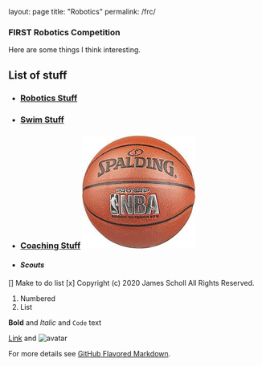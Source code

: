 layout: page
title: "Robotics"
permalink: /frc/


### FIRST Robotics Competition

Here are some things I think interesting.

## List of stuff
- ### [Robotics Stuff](https://www.thebluealliance.com/team/60/2019)
- ### [Swim Stuff](https://www.yourswimlog.com/)
- ### [Coaching Stuff](https://www.basketballforcoaches.com/3-out-2-in-motion-offense/) ![basketball|225x222,20%](assets/basketball.jpg)
- #### _Scouts_

[] Make to do list
[x] Copyright (c) 2020 James Scholl All Rights Reserved.

1. Numbered
2. List

**Bold** and _Italic_ and `Code` text

[Link](url) and ![avatar](https://avatars3.githubusercontent.com/u/44987862?s=460&v=4)


For more details see [GitHub Flavored Markdown](https://guides.github.com/features/mastering-markdown/).
